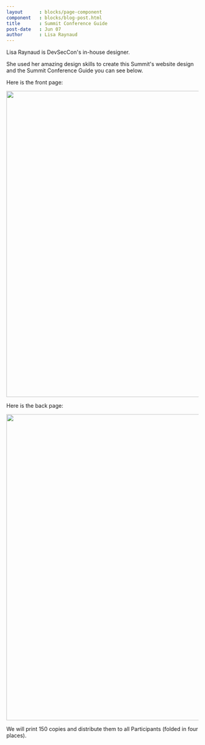 ```yaml
---
layout      : blocks/page-component
component   : blocks/blog-post.html
title       : Summit Conference Guide
post-date   : Jun 07
author      : Lisa Raynaud
---
```


Lisa Raynaud is DevSecCon's in-house designer.

She used her amazing design skills to create this Summit's website design and the Summit Conference Guide you can see below.

Here is the front page:

<img style='width:800px' src='https://github.com/OWASP/owasp-summit-2017/releases/download/guide.v3/OWASP-Summit-conference-guide-v03_page.1.jpg'/>


Here is the back page:

<img style='width:800px' src='https://github.com/OWASP/owasp-summit-2017/releases/download/guide.v3/OWASP-Summit-conference-guide-v03_page.2.jpg'/>

We will print 150 copies and distribute them to all Participants (folded in four places).

